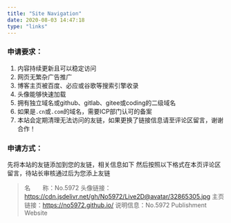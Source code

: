```yaml
---
title: "Site Navigation"
date: 2020-08-03 14:47:18
type: "links"
---
```


### 申请要求：

1. 内容持续更新且可以稳定访问
2. 网页无繁杂广告推广
3. 博客主页被百度、必应或谷歌等搜索引擎收录
4. 头像能够快速加载
5. 拥有独立域名或github、gitlab、gitee或coding的二级域名
6. 如果是```.cn```或```.com```的域名，需要ICP部门认可的备案
7. 本站会定期清理无法访问的友链，如果更换了链接信息请至评论区留言，谢谢合作！

### 申请方式：

先将本站的友链添加到您的友链，相关信息如下
        然后按照以下格式在本页评论区留言，待站长审核通过后为您添上友链

>名　　称：No.5972
              头像链接：https://cdn.jsdelivr.net/gh/No5972/Live2D@avatar/32865305.jpg
              主页链接：https://no5972.github.io/
              说明信息：No.5972 Publishment Website

